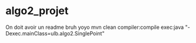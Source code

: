 # algo2_projet

On doit avoir un readme bruh
yoyo
mvn clean compiler:compile exec:java "-Dexec.mainClass=ulb.algo2.SinglePoint" 
